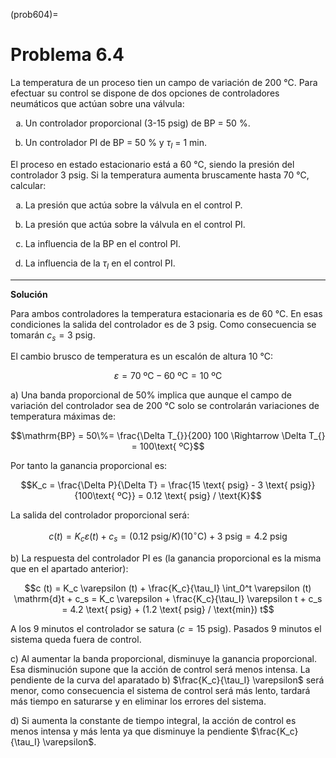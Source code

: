 (prob604)=
# Problema 6.4

<style type="text/css">
    ol { list-style-type: lower-alpha; }
</style>

La temperatura de un proceso tien un campo de variación de 200 ℃. Para efectuar su control se dispone de dos opciones de controladores neumáticos que actúan sobre una válvula:

1. Un controlador proporcional (3-15 psig) de BP = 50 %.

2. Un controlador PI de BP = 50 % y $\tau_I$ = 1 min.

El proceso en estado estacionario está a 60 ℃, siendo la presión del controlador 3 psig. Si la temperatura aumenta bruscamente hasta 70 ℃, calcular:

1. La presión que actúa sobre la válvula en el control P.

2. La presión que actúa sobre la válvula en el control PI.

3. La influencia de la BP en el control PI.

4. La influencia de la $\tau_I$ en el control PI.

---

**Solución**

Para ambos controladores la temperatura estacionaria es de 60 °C. En esas condiciones la salida del controlador es de 3 psig. Como consecuencia se tomarán $c_s = 3 \text{ psig}$.

El cambio brusco de temperatura es un escalón de altura 10 °C:

$$\varepsilon = 70 \text{ ºC} - 60\text{ ºC} = 10\text{ ºC}$$

a) Una banda proporcional de 50% implica que aunque el campo de variación del controlador sea de 200 °C solo se controlarán variaciones de temperatura máximas de:

$$\mathrm{BP} = 50\%= \frac{\Delta T_{}}{200} 100 \Rightarrow \Delta T_{} = 100\text{ ºC}$$
   
Por tanto la ganancia proporcional es:

$$K_c = \frac{\Delta P}{\Delta T} = \frac{15 \text{ psig} - 3
   \text{ psig}}{100\text{ ºC}} = 0.12 \text{ psig} / \text{K}$$
   
La salida del controlador proporcional será:

$$c (t) = K_c \varepsilon (t) + c_s = (0.12 \text{ psig} / K)  (10^{\circ}
   \text{C}) + 3 \text{ psig} = 4.2 \text{ psig}$$
   
b) La respuesta del controlador PI es (la ganancia proporcional es la
misma que en el apartado anterior):

$$c (t) = K_c \varepsilon (t) + \frac{K_c}{\tau_I} \int_0^t \varepsilon (t)
   \mathrm{d}t + c_s = K_c \varepsilon + \frac{K_c}{\tau_I} \varepsilon t + c_s =
   4.2 \text{ psig} + (1.2 \text{ psig} / \text{min}) t$$
   
A los 9 minutos el controlador se satura ($c = 15 \text{ psig}$). Pasados 9 minutos el sistema queda fuera de control.

c\) Al aumentar la banda proporcional, disminuye la ganancia proporcional. Esa disminución supone que la acción de control será menos intensa. La pendiente de la curva del aparatado b) $\frac{K_c}{\tau_I} \varepsilon$ será menor, como consecuencia el sistema de control será más lento, tardará más tiempo en saturarse y en eliminar los errores del sistema.

d\) Si aumenta la constante de tiempo integral, la acción de control es menos intensa y más lenta ya que disminuye la pendiente
$\frac{K_c}{\tau_I} \varepsilon$.

 

 
